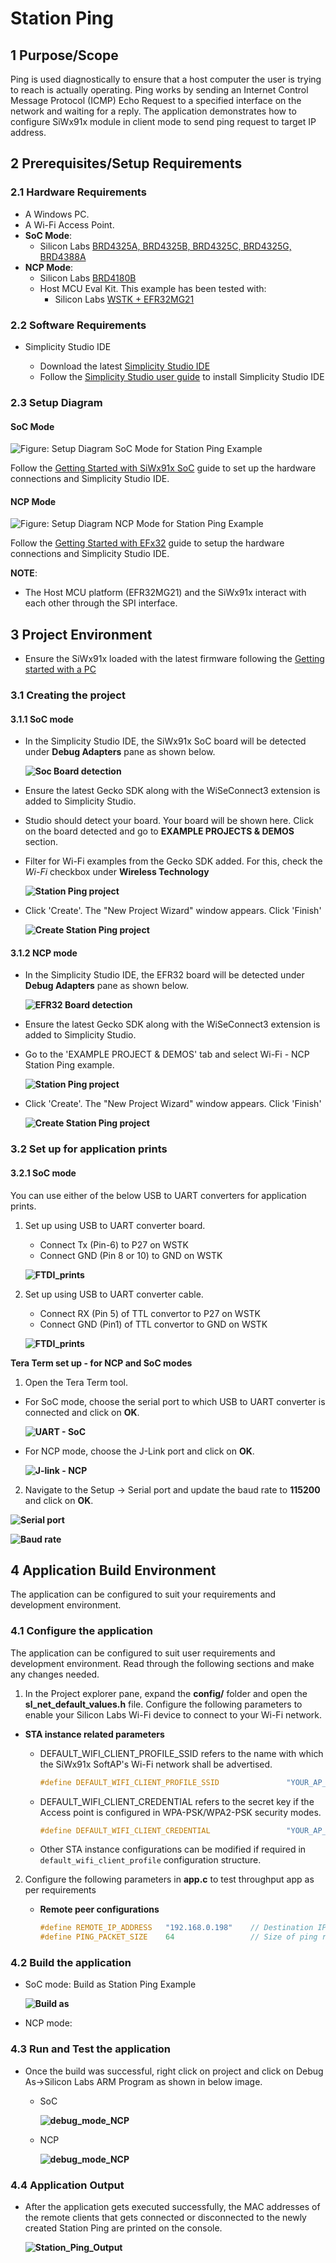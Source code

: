 # Station Ping

## 1 Purpose/Scope

Ping is used diagnostically to ensure that a host computer the user is trying to reach is actually operating. Ping works by sending an Internet Control Message Protocol (ICMP) Echo Request to a specified interface on the network and waiting for a reply. The application demonstrates how to configure SiWx91x module in client mode to send ping request to target IP address.

## 2 Prerequisites/Setup Requirements

### 2.1 Hardware Requirements

- A Windows PC.
- A Wi-Fi Access Point.
- **SoC Mode**:
	- Silicon Labs [BRD4325A, BRD4325B, BRD4325C, BRD4325G, BRD4388A](https://www.silabs.com/)
- **NCP Mode**:
    - Silicon Labs [BRD4180B](https://www.silabs.com/)
	- Host MCU Eval Kit. This example has been tested with:
		- Silicon Labs [WSTK + EFR32MG21](https://www.silabs.com/development-tools/wireless/efr32xg21-bluetooth-starter-kit)

### 2.2 Software Requirements

- Simplicity Studio IDE

  - Download the latest [Simplicity Studio IDE](https://www.silabs.com/developers/simplicity-studio)
  - Follow the [Simplicity Studio user guide](https://docs.silabs.com/simplicity-studio-5-users-guide/1.1.0/ss-5-users-guide-getting-started/install-ss-5-and-software#install-ssv5) to install Simplicity Studio IDE

### 2.3 Setup Diagram

#### SoC Mode

![Figure: Setup Diagram SoC Mode for Station Ping Example](resources/readme/stationpingsetupsoc.png)

Follow the [Getting Started with SiWx91x SoC](https://docs.silabs.com/) guide to set up the hardware connections and Simplicity Studio IDE.

#### NCP Mode

![Figure: Setup Diagram NCP Mode for Station Ping Example](resources/readme/stationpingsetupncp.png)

Follow the [Getting Started with EFx32](https://docs.silabs.com/rs9116-wiseconnect/latest/wifibt-wc-getting-started-with-efx32/) guide to setup the hardware connections and Simplicity Studio IDE.

**NOTE**:

- The Host MCU platform (EFR32MG21) and the SiWx91x interact with each other through the SPI interface.

## 3 Project Environment

- Ensure the SiWx91x loaded with the latest firmware following the [Getting started with a PC](https://docs.silabs.com/rs9116/latest/wiseconnect-getting-started)

### 3.1 Creating the project

#### 3.1.1 SoC mode

- In the Simplicity Studio IDE, the SiWx91x SoC board will be detected under **Debug Adapters** pane as shown below.

   **![Soc Board detection](resources/readme/soc_board_detection.png)**

- Ensure the latest Gecko SDK along with the  WiSeConnect3 extension is added to Simplicity Studio.

- Studio should detect your board. Your board will be shown here. Click on the board detected and go to **EXAMPLE PROJECTS & DEMOS** section.

- Filter for Wi-Fi examples from the Gecko SDK added. For this, check the *Wi-Fi* checkbox under **Wireless Technology**

   **![Station Ping project](resources/readme/station_ping_example_soc.png)**

- Click 'Create'. The "New Project Wizard" window appears. Click 'Finish'

   **![Create Station Ping project](resources/readme/create_project.png)**

#### 3.1.2 NCP mode

- In the Simplicity Studio IDE, the EFR32 board will be detected under **Debug Adapters** pane as shown below.

  **![EFR32 Board detection](resources/readme/efr32.png)**

- Ensure the latest Gecko SDK along with the  WiSeConnect3 extension is added to  Simplicity Studio.

- Go to the 'EXAMPLE PROJECT & DEMOS' tab and select Wi-Fi - NCP Station Ping example.

  **![Station Ping project](resources/readme/station_ping_example_ncp.png)**

- Click 'Create'. The "New Project Wizard" window appears. Click 'Finish'

   **![Create Station Ping project](resources/readme/create_project_ncp.png)**

### 3.2 Set up for application prints

#### 3.2.1 SoC mode

  You can use either of the below USB to UART converters for application prints.

1. Set up using USB to UART converter board.

    - Connect Tx (Pin-6) to P27 on WSTK
    - Connect GND (Pin 8 or 10) to GND on WSTK

   **![FTDI_prints](resources/readme/usb_to_uart_1.png)**

2. Set up using USB to UART converter cable.

    - Connect RX (Pin 5) of TTL convertor to P27 on WSTK
    - Connect GND (Pin1) of TTL convertor to GND on WSTK

   **![FTDI_prints](resources/readme/usb_to_uart_2.png)**

**Tera Term set up - for NCP and SoC modes**

1. Open the Tera Term tool.

- For SoC mode, choose the serial port to which USB to UART converter is connected and click on **OK**.

   **![UART - SoC](resources/readme/port_selection_soc.png)**

- For NCP mode, choose the J-Link port and click on **OK**.
  
   **![J-link - NCP](resources/readme/port_selection.png)**

2. Navigate to the Setup → Serial port and update the baud rate to **115200** and click on **OK**.

  **![Serial port](resources/readme/serial_port_setup.png)**

  **![Baud rate](resources/readme/serial_port.png)**

## 4 Application Build Environment

The application can be configured to suit your requirements and development environment.

### 4.1 Configure the application

The application can be configured to suit user requirements and development environment. Read through the following sections and make any changes needed.

1. In the Project explorer pane, expand the **config/** folder and open the **sl_net_default_values.h** file. Configure the following parameters to enable your Silicon Labs Wi-Fi device to connect to your Wi-Fi network.

- **STA instance related parameters**

  - DEFAULT_WIFI_CLIENT_PROFILE_SSID refers to the name with which the SiWx91x SoftAP's Wi-Fi network shall be advertised.

     ```c
     #define DEFAULT_WIFI_CLIENT_PROFILE_SSID               "YOUR_AP_SSID"      
     ```

  - DEFAULT_WIFI_CLIENT_CREDENTIAL refers to the secret key if the Access point is configured in WPA-PSK/WPA2-PSK security modes.

     ```c
     #define DEFAULT_WIFI_CLIENT_CREDENTIAL                 "YOUR_AP_PASSPHRASE" 
     ```

  - Other STA instance configurations can be modified if required in `default_wifi_client_profile` configuration structure.

2. Configure the following parameters in **app.c** to test throughput app as per requirements

    - **Remote peer configurations**

      ```c
      #define REMOTE_IP_ADDRESS   "192.168.0.198"    // Destination IP address
      #define PING_PACKET_SIZE    64                 // Size of ping request packet
      ```

### 4.2 Build the application

- SoC mode: Build as Station Ping Example

  **![Build as](resources/readme/build_station_ping.png)**

- NCP mode:

### 4.3 Run and Test the application

- Once the build was successful, right click on project and click on Debug As->Silicon Labs ARM Program as shown in below image.

  - SoC

    **![debug_mode_NCP](resources/readme/program_device.png)**

  - NCP

    **![debug_mode_NCP](resources/readme/program_device.png)**

### 4.4 Application Output

- After the application gets executed successfully, the MAC addresses of the remote clients that gets connected or disconnected to the newly created Station Ping are printed on the console.

  **![Station_Ping_Output](resources/readme/station_ping_output.png)**
